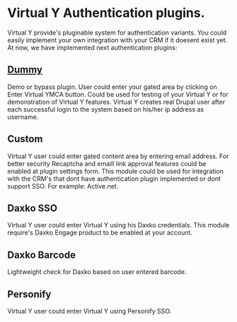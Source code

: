 # Virtual Y Authentication plugins.

Virtual Y provide's pluginable system for authentication variants.
You could easily implement your own integration with your CRM if it doesent exist yet.
At now, we have implemented next authentication plugins:

## [Dummy](modules/openy_gc_auth/modules/openy_gc_auth_demo/README.md)

Demo or bypass plugin. User could enter your gated area by clicking on Enter Virtual YMCA button.
Could be used for testing of your Virtual Y or for demonstration of Virtual Y features.
Virtual Y creates real Drupal user after each successful login to the system based on his/her ip address as username.

## Custom

Virtual Y user could enter gated content area by entering email address. 
For better security Recaptcha and emaill link approval features could be enabled at plugin settings form.
This module could be used for integration with the CRM's that dont have authentication plugin implemented or dont support SSO.
For example: Active.net.

## Daxko SSO

Virtual Y user could enter Virtual Y using his Daxko credentials. This module require's Daxko Engage product to be enabled at your account.

## Daxko Barcode

Lightweight check for Daxko based on user entered barcode.

## Personify 

Virtual Y user could enter Virtual Y using Personify SSO.



